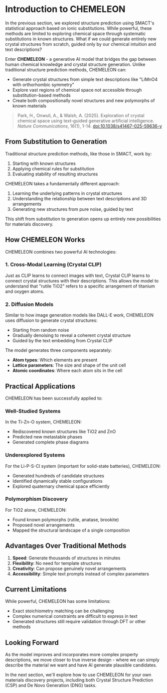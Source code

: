 # Introduction to CHEMELEON

In the previous section, we explored structure prediction using SMACT's statistical approach based on ionic substitutions. While powerful, these methods are limited to exploring chemical space through systematic substitutions in known structures. What if we could generate entirely new crystal structures from scratch, guided only by our chemical intuition and text descriptions?

Enter **CHEMELEON** - a generative AI model that bridges the gap between human chemical knowledge and crystal structure generation. Unlike traditional structure prediction methods, CHEMELEON can:

- Generate crystal structures from simple text descriptions like "LiMnO4 with orthorhombic symmetry"
- Explore vast regions of chemical space not accessible through substitution-based methods
- Create both compositionally novel structures and new polymorphs of known materials

> Park, H., Onwuli, A., & Walsh, A. (2025). Exploration of crystal chemical space using text-guided generative artificial intelligence. *Nature Communications*, 16(1), 1-14. [doi:10.1038/s41467-025-59636-y](https://doi.org/10.1038/s41467-025-59636-y)

## From Substitution to Generation

Traditional structure prediction methods, like those in SMACT, work by:
1. Starting with known structures
2. Applying chemical rules for substitution
3. Evaluating stability of resulting structures

CHEMELEON takes a fundamentally different approach:
1. Learning the underlying patterns in crystal structures
2. Understanding the relationship between text descriptions and 3D arrangements
3. Generating new structures from pure noise, guided by text

This shift from substitution to generation opens up entirely new possibilities for materials discovery.

## How CHEMELEON Works

CHEMELEON combines two powerful AI technologies:

### 1. Cross-Modal Learning (Crystal CLIP)
Just as CLIP learns to connect images with text, Crystal CLIP learns to connect crystal structures with their descriptions. This allows the model to understand that "rutile TiO2" refers to a specific arrangement of titanium and oxygen atoms.

### 2. Diffusion Models
Similar to how image generation models like DALL-E work, CHEMELEON uses diffusion to generate crystal structures:
- Starting from random noise
- Gradually denoising to reveal a coherent crystal structure
- Guided by the text embedding from Crystal CLIP

The model generates three components separately:
- **Atom types**: Which elements are present
- **Lattice parameters**: The size and shape of the unit cell
- **Atomic coordinates**: Where each atom sits in the cell

## Practical Applications

CHEMELEON has been successfully applied to:

### Well-Studied Systems
In the Ti-Zn-O system, CHEMELEON:
- Rediscovered known structures like TiO2 and ZnO
- Predicted new metastable phases
- Generated complete phase diagrams

### Underexplored Systems
For the Li-P-S-Cl system (important for solid-state batteries), CHEMELEON:
- Generated hundreds of candidate structures
- Identified dynamically stable configurations
- Explored quaternary chemical space efficiently

### Polymorphism Discovery
For TiO2 alone, CHEMELEON:
- Found known polymorphs (rutile, anatase, brookite)
- Proposed novel arrangements
- Mapped the structural landscape of a single composition

## Advantages Over Traditional Methods

1. **Speed**: Generate thousands of structures in minutes
2. **Flexibility**: No need for template structures
3. **Creativity**: Can propose genuinely novel arrangements
4. **Accessibility**: Simple text prompts instead of complex parameters

## Current Limitations

While powerful, CHEMELEON has some limitations:
- Exact stoichiometry matching can be challenging
- Complex numerical constraints are difficult to express in text
- Generated structures still require validation through DFT or other methods

## Looking Forward

As the model improves and incorporates more complex property descriptions, we move closer to true inverse design - where we can simply describe the material we want and have AI generate plausible candidates.

In the next section, we'll explore how to use CHEMELEON for your own materials discovery projects, including both Crystal Structure Prediction (CSP) and De Novo Generation (DNG) tasks.